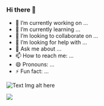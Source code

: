 ### Hi there 👋

- 🔭 I’m currently working on ...
- 🌱 I’m currently learning ...
- 👯 I’m looking to collaborate on ...
- 🤔 I’m looking for help with ...
- 💬 Ask me about ...
- 📫 How to reach me: ...
- 😄 Pronouns: ...
- ⚡ Fun fact: ...

![Text Img alt here](Ruta/de/imagen/aquí)

<a href="https://www.linkedin.com/in/jorgehdzdev/" target="_blank">
  <img src= "https://upload.wikimedia.org/wikipedia/commons/f/f8/LinkedIn_icon_circle.svg"/>
</a>
